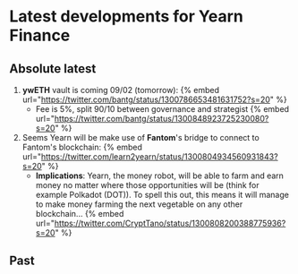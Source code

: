 # Latest developments for Yearn Finance

## Absolute latest

1. **ywETH** vault is coming 09/02 \(tomorrow\): {% embed url="https://twitter.com/bantg/status/1300786653481631752?s=20" %}
    * Fee is 5%, split 90/10 between governance and strategist {% embed url="https://twitter.com/bantg/status/1300848923725230080?s=20" %}
3. Seems Yearn will be make use of **Fantom**'s bridge to connect to Fantom's blockchain: {% embed url="https://twitter.com/learn2yearn/status/1300804934560931843?s=20" %}
   * **Implications**: Yearn, the money robot, will be able to farm and earn money no matter where those opportunities will be \(think for example Polkadot \(DOT\)\). To spell this out, this means it will manage to make money farming the next vegetable on any other blockchain... {% embed url="https://twitter.com/CryptTano/status/1300808200388775936?s=20" %}

## Past


